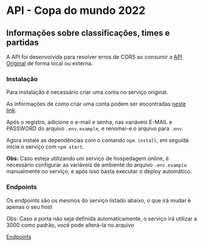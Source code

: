 # API - Copa do mundo 2022

## Informações sobre classificações, times e partidas

A API foi desenvolvida para resolver erros de CORS ao consumir a [API Original](https://github.com/raminmr/free-api-worldcup2022) de forma local ou externa.

### Instalação

Para instalação é necessário criar uma conta no serviço original.

As informações de como criar uma conta podem ser encontradas [neste link](https://github.com/raminmr/free-api-worldcup2022#register).

Após o registro, adicione o e-mail e senha, nas variáveis E-MAIL e PASSWORD do arquivo `.env.example`, e renomei-e o arquivo para `.env`.

Agora instale as dependências com o comando `npm install`, em seguida inicie o serviço com `npm start`.

**Obs:** Caso esteja utilizando um serviço de hospedagem online, é necessário configurar as variáveis de ambiente do arquivo `.env.example` manualmente no serviço, e após isso basta executar o deploy automático.


### Endpoints

Os endpoints são os mesmos do serviço listado abaixo, o que irá mudar é apenas o seu host

Obs: Caso a porta não seja definida automaticamente, o serviço irá utilizar a 3000 como padrão, você pode alterá-la no arquivo

[Endpoints](https://github.com/raminmr/free-api-worldcup2022#teams)
